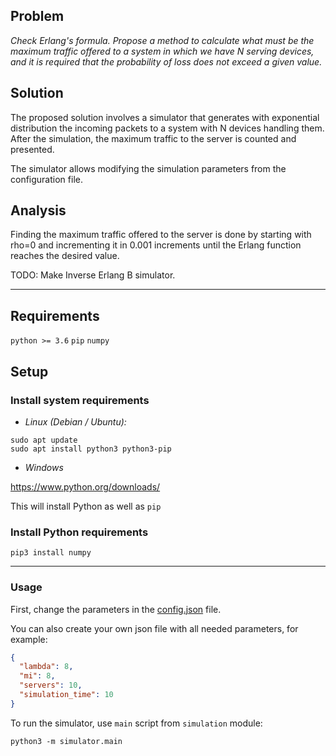 ## Problem

_Check Erlang's formula. Propose a method to calculate what must be the maximum
traffic offered to a system in which we have N serving devices, and it is
required that the probability of loss does not exceed a given value._

## Solution

The proposed solution involves a simulator that generates with exponential
distribution the incoming packets to a system with N devices handling them.
After the simulation, the maximum traffic to the server is counted and
presented.

The simulator allows modifying the simulation parameters from the configuration
file.

## Analysis

Finding the maximum traffic offered to the server is done by starting with rho=0
and incrementing it in 0.001 increments until the Erlang function reaches the
desired value.

TODO: Make Inverse Erlang B simulator.

---

## Requirements

`python >= 3.6`
`pip`
`numpy`

## Setup

### Install system requirements

* _Linux (Debian / Ubuntu):_

```commandline
sudo apt update
sudo apt install python3 python3-pip
```

* _Windows_

https://www.python.org/downloads/

This will install Python as well as `pip`

### Install Python requirements

```commandline
pip3 install numpy
```

---

### Usage

First, change the parameters in the [config.json](config/config.json)
file.

You can also create your own json file with all needed parameters, for example:

```json
{
  "lambda": 8,
  "mi": 8,
  "servers": 10,
  "simulation_time": 10
}
```

To run the simulator, use `main` script from `simulation` module:

```commandline
python3 -m simulator.main
```

